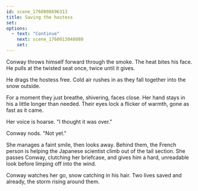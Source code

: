 ```yaml
---
id: scene_1760008696313
title: Saving the hostess
set:
options:
  - text: "Continue"
    next: scene_1760013048080
    set:
---
```


Conway throws himself forward through the smoke.
The heat bites his face.
He pulls at the twisted seat once, twice until it gives.

He drags the hostess free.
Cold air rushes in as they fall together into the snow outside.

For a moment they just breathe, shivering, faces close.
Her hand stays in his a little longer than needed.
Their eyes lock a flicker of warmth, gone as fast as it came.

Her voice is hoarse.
"I thought it was over."

Conway nods. "Not yet."

She manages a faint smile, then looks away.
Behind them, the French person is helping the Japanese scientist climb out of the tail section.
She passes Conway, clutching her briefcase, and gives him a hard, unreadable look before limping off into the wind.

Conway watches her go, snow catching in his hair.
Two lives saved and already, the storm rising around them.